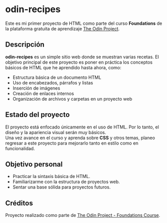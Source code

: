 # odin-recipes

Este es mi primer proyecto de HTML como parte del curso **Foundations** de la plataforma gratuita de aprendizaje [The Odin Project](https://www.theodinproject.com/).

## Descripción

**odin-recipes** es un simple sitio web donde se muestran varias recetas. El objetivo principal de este proyecto es poner en práctica los conceptos básicos de HTML que he aprendido hasta ahora, como:

- Estructura básica de un documento HTML
- Uso de encabezados, párrafos y listas
- Inserción de imágenes
- Creación de enlaces internos
- Organización de archivos y carpetas en un proyecto web

## Estado del proyecto

El proyecto está enfocado únicamente en el uso de HTML. Por lo tanto, el diseño y la apariencia visual serán muy básicos.  
Una vez avance en el curso y aprenda sobre **CSS** y otros temas, planeo regresar a este proyecto para mejorarlo tanto en estilo como en funcionalidad.

## Objetivo personal

- Practicar la sintaxis básica de HTML.
- Familiarizarme con la estructura de proyectos web.
- Sentar una base sólida para proyectos futuros.

## Créditos

Proyecto realizado como parte de [The Odin Project - Foundations Course](https://www.theodinproject.com/).
